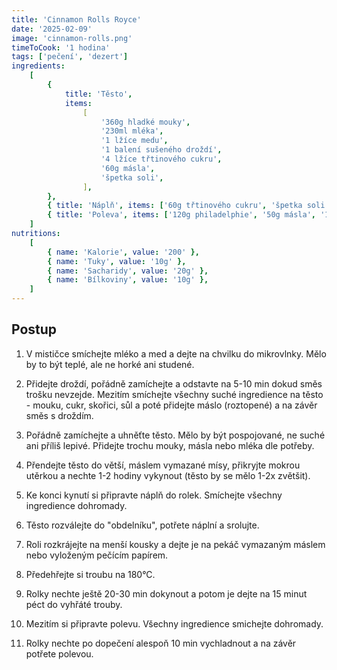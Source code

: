 ```yaml
---
title: 'Cinnamon Rolls Royce'
date: '2025-02-09'
image: 'cinnamon-rolls.png'
timeToCook: '1 hodina'
tags: ['pečení', 'dezert']
ingredients:
    [
        {
            title: 'Těsto',
            items:
                [
                    '360g hladké mouky',
                    '230ml mléka',
                    '1 lžíce medu',
                    '1 balení sušeného droždí',
                    '4 lžíce třtinového cukru',
                    '60g másla',
                    'špetka soli',
                ],
        },
        { title: 'Náplň', items: ['60g třtinového cukru', 'špetka soli', 'skořice', '50g másla'] },
        { title: 'Poleva', items: ['120g philadelphie', '50g másla', '1 hrnek moučkového cukru', 'vanilka'] },
    ]
nutritions:
    [
        { name: 'Kalorie', value: '200' },
        { name: 'Tuky', value: '10g' },
        { name: 'Sacharidy', value: '20g' },
        { name: 'Bílkoviny', value: '10g' },
    ]
---
```


## Postup

1. V mističce smíchejte mléko a med a dejte na chvilku do mikrovlnky. Mělo by to být teplé, ale ne horké ani studené.

2. Přidejte droždí, pořádně zamíchejte a odstavte na 5-10 min dokud směs trošku nevzejde. Mezitím smíchejte všechny suché ingredience na těsto - mouku, cukr, skořici, sůl a poté přidejte máslo (roztopené) a na závěr směs s droždím.

3. Pořádně zamíchejte a uhněťte těsto. Mělo by být pospojované, ne suché ani příliš lepivé. Přidejte trochu mouky, másla nebo mléka dle potřeby.

4. Přendejte těsto do větší, máslem vymazané mísy, přikryjte mokrou utěrkou a nechte 1-2 hodiny vykynout (těsto by se mělo 1-2x zvětšit).

5. Ke konci kynutí si připravte náplň do rolek. Smíchejte všechny ingredience dohromady.

6. Těsto rozválejte do "obdelníku", potřete náplní a srolujte.

7. Roli rozkrájejte na menší kousky a dejte je na pekáč vymazaným máslem nebo vyloženým pečícím papírem.

8. Předehřejte si troubu na 180°C.

9. Rolky nechte ještě 20-30 min dokynout a potom je dejte na 15 minut péct do vyhřáté trouby.

10. Mezitím si připravte polevu. Všechny ingredience smichejte dohromady.

11. Rolky nechte po dopečení alespoň 10 min vychladnout a na závěr potřete polevou.

